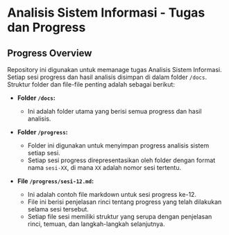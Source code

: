 # Analisis Sistem Informasi - Tugas dan Progress

## Progress Overview

Repository ini digunakan untuk memanage tugas Analisis Sistem Informasi. Setiap sesi progress dan hasil analisis disimpan di dalam folder `/docs`. Struktur folder dan file-file penting adalah sebagai berikut:

- **Folder `/docs`:**
  - Ini adalah folder utama yang berisi semua progress dan hasil analisis.
- **Folder `/progress`:**

  - Folder ini digunakan untuk menyimpan progress analisis sistem setiap sesi.
  - Setiap sesi progress direpresentasikan oleh folder dengan format nama `sesi-XX`, di mana `XX` adalah nomor sesi tertentu.

- **File `/progress/sesi-12.md`:**
  - Ini adalah contoh file markdown untuk sesi progress ke-12.
  - File ini berisi penjelasan rinci tentang progress yang telah dilakukan selama sesi tersebut.
  - Setiap file sesi memiliki struktur yang serupa dengan penjelasan rinci, temuan, dan langkah-langkah selanjutnya.
